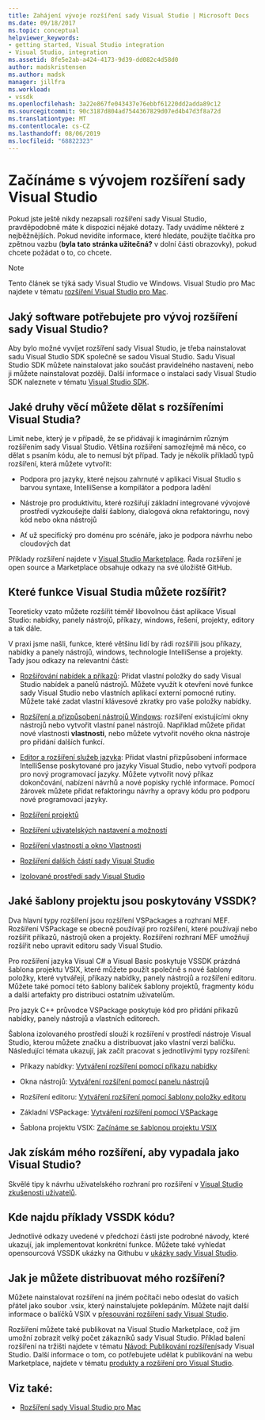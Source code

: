 ```yaml
---
title: Zahájení vývoje rozšíření sady Visual Studio | Microsoft Docs
ms.date: 09/18/2017
ms.topic: conceptual
helpviewer_keywords:
- getting started, Visual Studio integration
- Visual Studio, integration
ms.assetid: 8fe5e2ab-a424-4173-9d39-dd082c4d58d0
author: madskristensen
ms.author: madsk
manager: jillfra
ms.workload:
- vssdk
ms.openlocfilehash: 3a22e867fe043437e76ebbf61220dd2adda89c12
ms.sourcegitcommit: 90c3187d804ad7544367829d07ed4b47d3f8a72d
ms.translationtype: MT
ms.contentlocale: cs-CZ
ms.lasthandoff: 08/06/2019
ms.locfileid: "68822323"
---
```

# <a name="starting-to-develop-visual-studio-extensions"></a>Začínáme s vývojem rozšíření sady Visual Studio

Pokud jste ještě nikdy nezapsali rozšíření sady Visual Studio, pravděpodobně máte k dispozici nějaké dotazy. Tady uvádíme některé z nejběžnějších. Pokud nevidíte informace, které hledáte, použijte tlačítka pro zpětnou vazbu (**byla tato stránka užitečná?** v dolní části obrazovky), pokud chcete požádat o to, co chcete.

> [!NOTE]
> Tento článek se týká sady Visual Studio ve Windows. Visual Studio pro Mac najdete v tématu [rozšíření Visual Studio pro Mac](/visualstudio/mac/extending-visual-studio-mac).

## <a name="what-software-do-i-need-to-develop-visual-studio-extensions"></a>Jaký software potřebujete pro vývoj rozšíření sady Visual Studio?

Aby bylo možné vyvíjet rozšíření sady Visual Studio, je třeba nainstalovat sadu Visual Studio SDK společně se sadou Visual Studio. Sadu Visual Studio SDK můžete nainstalovat jako součást pravidelného nastavení, nebo ji můžete nainstalovat později. Další informace o instalaci sady Visual Studio SDK naleznete v tématu [Visual Studio SDK](../extensibility/visual-studio-sdk.md).

## <a name="what-kinds-of-things-can-i-do-with-visual-studio-extensions"></a>Jaké druhy věcí můžete dělat s rozšířeními Visual Studia?

Limit nebe, který je v případě, že se přidávají k imaginárním různým rozšířením sady Visual Studio. Většina rozšíření samozřejmě má něco, co dělat s psaním kódu, ale to nemusí být případ. Tady je několik příkladů typů rozšíření, která můžete vytvořit:

- Podpora pro jazyky, které nejsou zahrnuté v aplikaci Visual Studio s barvou syntaxe, IntelliSense a kompilátor a podpora ladění

- Nástroje pro produktivitu, které rozšiřují základní integrované vývojové prostředí vyzkoušejte další šablony, dialogová okna refaktoringu, nový kód nebo okna nástrojů

- Ať už specifický pro doménu pro scénáře, jako je podpora návrhu nebo cloudových dat

Příklady rozšíření najdete v [Visual Studio Marketplace](https://marketplace.visualstudio.com/vs). Řada rozšíření je open source a Marketplace obsahuje odkazy na své úložiště GitHub.

## <a name="which-visual-studio-features-can-i-extend"></a>Které funkce Visual Studia můžete rozšířit?

Teoreticky vzato můžete rozšířit téměř libovolnou část aplikace Visual Studio: nabídky, panely nástrojů, příkazy, windows, řešení, projekty, editory a tak dále.

V praxi jsme našli, funkce, které většinu lidí by rádi rozšířili jsou příkazy, nabídky a panely nástrojů, windows, technologie IntelliSense a projekty. Tady jsou odkazy na relevantní části:

- [Rozšiřování nabídek a příkazů](../extensibility/extending-menus-and-commands.md): Přidat vlastní položky do sady Visual Studio nabídek a panelů nástrojů. Můžete využít k otevření nové funkce sady Visual Studio nebo vlastních aplikací externí pomocné rutiny. Můžete také zadat vlastní klávesové zkratky pro vaše položky nabídky.

- [Rozšíření a přizpůsobení nástrojů Windows](../extensibility/extending-and-customizing-tool-windows.md): rozšíření existujícími okny nástrojů nebo vytvořit vlastní panel nástrojů. Například můžete přidat nové vlastnosti **vlastnosti**, nebo můžete vytvořit nového okna nástroje pro přidání dalších funkcí.

- [Editor a rozšíření služeb jazyka](../extensibility/editor-and-language-service-extensions.md): Přidat vlastní přizpůsobení informace IntelliSense poskytované pro jazyky Visual Studio, nebo vytvoří podpora pro nový programovací jazyky. Můžete vytvořit nový příkaz dokončování, nabízení návrhů a nové popisky rychlé informace. Pomocí žárovek můžete přidat refaktoringu návrhy a opravy kódu pro podporu nové programovací jazyky.

- [Rozšíření projektů](../extensibility/extending-projects.md)

- [Rozšíření uživatelských nastavení a možností](../extensibility/extending-user-settings-and-options.md)

- [Rozšíření vlastností a okno Vlastnosti](../extensibility/extending-properties-and-the-property-window.md)

- [Rozšíření dalších částí sady Visual Studio](../extensibility/extending-other-parts-of-visual-studio.md)

- [Izolované prostředí sady Visual Studio](https://visualstudio.microsoft.com/vs/older-downloads/isolated-shell/)

## <a name="BKMK_ProjectTemplate"></a> Jaké šablony projektu jsou poskytovány VSSDK?
 Dva hlavní typy rozšíření jsou rozšíření VSPackages a rozhraní MEF. Rozšíření VSPackage se obecně používají pro rozšíření, které používají nebo rozšířit příkazů, nástrojů oken a projekty. Rozšíření rozhraní MEF umožňují rozšířit nebo upravit editoru sady Visual Studio.

 Pro rozšíření jazyka Visual C# a Visual Basic poskytuje VSSDK prázdná šablona projektu VSIX, které můžete použít společně s nové šablony položky, které vytvářejí, příkazy nabídky, panely nástrojů a rozšíření editoru. Můžete také pomocí této šablony balíček šablony projektů, fragmenty kódu a další artefakty pro distribuci ostatním uživatelům.

 Pro jazyk C++ průvodce VSPackage poskytuje kód pro přidání příkazů nabídky, panely nástrojů a vlastních editorech.

 Šablona izolovaného prostředí slouží k rozšíření v prostředí nástroje Visual Studio, kterou můžete značku a distribuovat jako vlastní verzi balíčku. Následující témata ukazují, jak začít pracovat s jednotlivými typy rozšíření:

- Příkazy nabídky: [Vytváření rozšíření pomocí příkazu nabídky](../extensibility/creating-an-extension-with-a-menu-command.md)

- Okna nástrojů: [Vytváření rozšíření pomocí panelu nástrojů](../extensibility/creating-an-extension-with-a-tool-window.md)

- Rozšíření editoru: [Vytváření rozšíření pomocí šablony položky editoru](../extensibility/creating-an-extension-with-an-editor-item-template.md)

- Základní VSPackage: [Vytváření rozšíření pomocí VSPackage](../extensibility/creating-an-extension-with-a-vspackage.md)

- Šablona projektu VSIX: [Začínáme se šablonou projektu VSIX](../extensibility/getting-started-with-the-vsix-project-template.md)

## <a name="how-do-i-get-my-extension-to-look-like-visual-studio"></a>Jak získám mého rozšíření, aby vypadala jako Visual Studio?
 Skvělé tipy k návrhu uživatelského rozhraní pro rozšíření v [Visual Studio zkušenosti uživatelů](../extensibility/ux-guidelines/visual-studio-user-experience-guidelines.md).

## <a name="where-can-i-find-examples-of-vssdk-code"></a>Kde najdu příklady VSSDK kódu?
 Jednotlivé odkazy uvedené v předchozí části jste podrobné návody, které ukazují, jak implementovat konkrétní funkce. Můžete také vyhledat opensourcová VSSDK ukázky na Githubu v [ukázky sady Visual Studio](https://github.com/Microsoft/VSSDK-Extensibility-Samples).

## <a name="how-can-i-distribute-my-extension"></a>Jak je můžete distribuovat mého rozšíření?
 Můžete nainstalovat rozšíření na jiném počítači nebo odeslat do vašich přátel jako soubor .vsix, který nainstalujete poklepáním. Můžete najít další informace o balíčků VSIX v [přesouvání rozšíření sady Visual Studio](../extensibility/shipping-visual-studio-extensions.md).

 Rozšíření můžete také publikovat na Visual Studio Marketplace, což jim umožní zobrazit velký počet zákazníků sady Visual Studio. Příklad balení rozšíření na tržišti najdete v tématu [Návod: Publikování rozšíření](../extensibility/walkthrough-publishing-a-visual-studio-extension.md)sady Visual Studio. Další informace o tom, co potřebujete udělat k publikování na webu Marketplace, najdete v tématu [produkty a rozšíření pro Visual Studio](/azure/devops/extend/overview?view=vsts).

## <a name="see-also"></a>Viz také:

- [Rozšíření sady Visual Studio pro Mac](/visualstudio/mac/extending-visual-studio-mac)